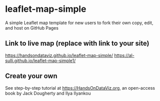# leaflet-map-simple
A simple Leaflet map template for new users to fork their own copy, edit, and host on GitHub Pages

## Link to live map (replace with link to your site)
https://handsondataviz.github.io/leaflet-map-simple/
https://al-sulli.github.io/leaflet-map-simple1/

## Create your own
See step-by-step tutorial at https://HandsOnDataViz.org, an open-access book by Jack Dougherty and Ilya Ilyankou
